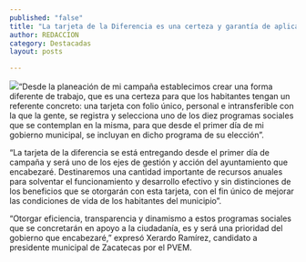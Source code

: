 ```yaml
---
published: "false"
title: "La tarjeta de la Diferencia es una certeza y garantía de aplicación de programas sociales: Xerardo Ramírez "
author: REDACCION
category: Destacadas
layout: posts

---
```


![](http://i.imgur.com/ZMT5Ke7m.jpg)“Desde la planeación de mi campaña establecimos crear una forma diferente de trabajo, que es una certeza para que los habitantes tengan un referente concreto: una tarjeta con folio único, personal e intransferible con la que la gente, se registra y selecciona uno de los diez programas sociales que se contemplan en la misma, para que desde el primer día de mi gobierno municipal, se incluyan en dicho programa de su elección”.

“La tarjeta de la diferencia se está entregando desde el primer día de campaña y será uno de los ejes de gestión y acción del ayuntamiento que encabezaré. Destinaremos una cantidad importante de recursos  anuales para solventar el funcionamiento y desarrollo efectivo y sin distinciones de los beneficios que se otorgarán con esta tarjeta, con el fin único de mejorar las condiciones de vida de los habitantes del municipio”. 

“Otorgar eficiencia, transparencia y dinamismo a estos programas sociales que se concretarán en apoyo a la ciudadanía, es y será una prioridad del gobierno que encabezaré,” expresó Xerardo Ramírez, candidato a presidente municipal de Zacatecas por el PVEM.


